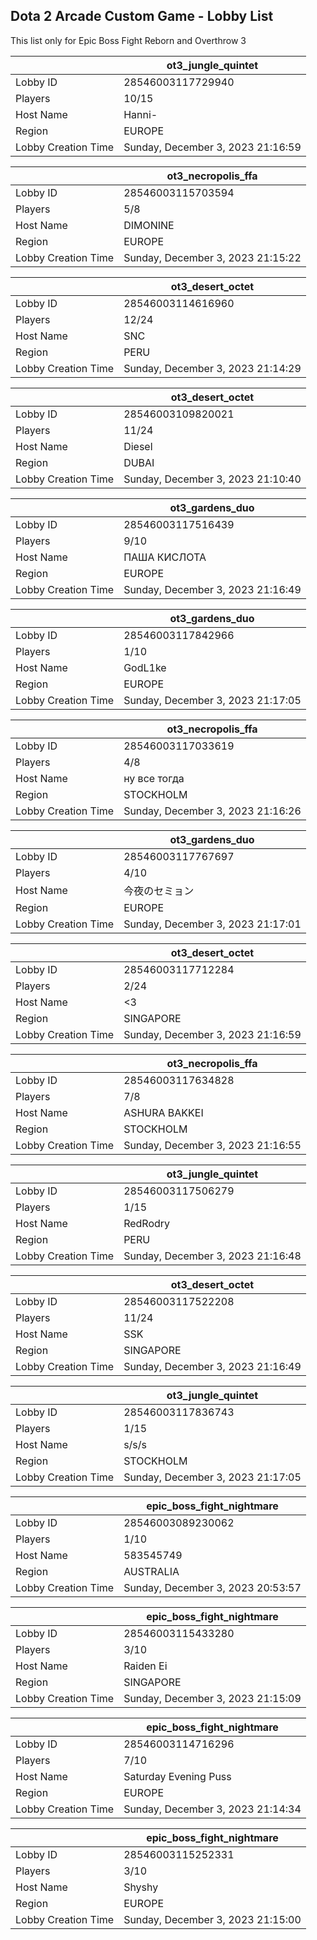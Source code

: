 ## Dota 2 Arcade Custom Game - Lobby List

This list only for Epic Boss Fight Reborn and Overthrow 3

|  | ot3_jungle_quintet |
| ------ | ------ |
| Lobby ID | 28546003117729940 |
| Players | 10/15 |
| Host Name | Hanni- |
| Region | EUROPE |
| Lobby Creation Time | Sunday, December 3, 2023 21:16:59 |


|  | ot3_necropolis_ffa |
| ------ | ------ |
| Lobby ID | 28546003115703594 |
| Players | 5/8 |
| Host Name | DIMONINE |
| Region | EUROPE |
| Lobby Creation Time | Sunday, December 3, 2023 21:15:22 |


|  | ot3_desert_octet |
| ------ | ------ |
| Lobby ID | 28546003114616960 |
| Players | 12/24 |
| Host Name | SNC |
| Region | PERU |
| Lobby Creation Time | Sunday, December 3, 2023 21:14:29 |


|  | ot3_desert_octet |
| ------ | ------ |
| Lobby ID | 28546003109820021 |
| Players | 11/24 |
| Host Name | Diesel |
| Region | DUBAI |
| Lobby Creation Time | Sunday, December 3, 2023 21:10:40 |


|  | ot3_gardens_duo |
| ------ | ------ |
| Lobby ID | 28546003117516439 |
| Players | 9/10 |
| Host Name | ПАША КИСЛОТА |
| Region | EUROPE |
| Lobby Creation Time | Sunday, December 3, 2023 21:16:49 |


|  | ot3_gardens_duo |
| ------ | ------ |
| Lobby ID | 28546003117842966 |
| Players | 1/10 |
| Host Name | GodL1ke |
| Region | EUROPE |
| Lobby Creation Time | Sunday, December 3, 2023 21:17:05 |


|  | ot3_necropolis_ffa |
| ------ | ------ |
| Lobby ID | 28546003117033619 |
| Players | 4/8 |
| Host Name | ну все тогда |
| Region | STOCKHOLM |
| Lobby Creation Time | Sunday, December 3, 2023 21:16:26 |


|  | ot3_gardens_duo |
| ------ | ------ |
| Lobby ID | 28546003117767697 |
| Players | 4/10 |
| Host Name | 今夜のセミョン |
| Region | EUROPE |
| Lobby Creation Time | Sunday, December 3, 2023 21:17:01 |


|  | ot3_desert_octet |
| ------ | ------ |
| Lobby ID | 28546003117712284 |
| Players | 2/24 |
| Host Name | <3 |
| Region | SINGAPORE |
| Lobby Creation Time | Sunday, December 3, 2023 21:16:59 |


|  | ot3_necropolis_ffa |
| ------ | ------ |
| Lobby ID | 28546003117634828 |
| Players | 7/8 |
| Host Name | ASHURA BAKKEI |
| Region | STOCKHOLM |
| Lobby Creation Time | Sunday, December 3, 2023 21:16:55 |


|  | ot3_jungle_quintet |
| ------ | ------ |
| Lobby ID | 28546003117506279 |
| Players | 1/15 |
| Host Name | RedRodry |
| Region | PERU |
| Lobby Creation Time | Sunday, December 3, 2023 21:16:48 |


|  | ot3_desert_octet |
| ------ | ------ |
| Lobby ID | 28546003117522208 |
| Players | 11/24 |
| Host Name | SSK |
| Region | SINGAPORE |
| Lobby Creation Time | Sunday, December 3, 2023 21:16:49 |


|  | ot3_jungle_quintet |
| ------ | ------ |
| Lobby ID | 28546003117836743 |
| Players | 1/15 |
| Host Name | s/s/s |
| Region | STOCKHOLM |
| Lobby Creation Time | Sunday, December 3, 2023 21:17:05 |


|  | epic_boss_fight_nightmare |
| ------ | ------ |
| Lobby ID | 28546003089230062 |
| Players | 1/10 |
| Host Name | 583545749 |
| Region | AUSTRALIA |
| Lobby Creation Time | Sunday, December 3, 2023 20:53:57 |


|  | epic_boss_fight_nightmare |
| ------ | ------ |
| Lobby ID | 28546003115433280 |
| Players | 3/10 |
| Host Name | Raiden Ei |
| Region | SINGAPORE |
| Lobby Creation Time | Sunday, December 3, 2023 21:15:09 |


|  | epic_boss_fight_nightmare |
| ------ | ------ |
| Lobby ID | 28546003114716296 |
| Players | 7/10 |
| Host Name | Saturday Evening Puss |
| Region | EUROPE |
| Lobby Creation Time | Sunday, December 3, 2023 21:14:34 |


|  | epic_boss_fight_nightmare |
| ------ | ------ |
| Lobby ID | 28546003115252331 |
| Players | 3/10 |
| Host Name | Shyshy |
| Region | EUROPE |
| Lobby Creation Time | Sunday, December 3, 2023 21:15:00 |



